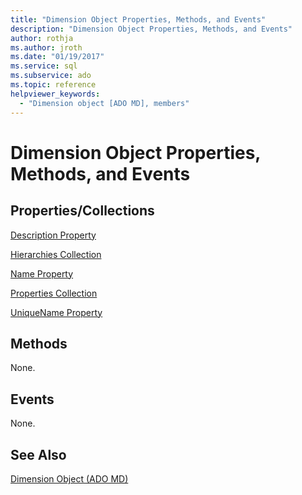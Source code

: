 ```yaml
---
title: "Dimension Object Properties, Methods, and Events"
description: "Dimension Object Properties, Methods, and Events"
author: rothja
ms.author: jroth
ms.date: "01/19/2017"
ms.service: sql
ms.subservice: ado
ms.topic: reference
helpviewer_keywords:
  - "Dimension object [ADO MD], members"
---
```

# Dimension Object Properties, Methods, and Events
## Properties/Collections  
 [Description Property](./description-property-ado-md.md)  
  
 [Hierarchies Collection](./hierarchies-collection-ado-md.md)  
  
 [Name Property](./name-property-ado-md.md)  
  
 [Properties Collection](../ado-api/properties-collection-ado.md)  
  
 [UniqueName Property](./uniquename-property-ado-md.md)  
  
## Methods  
 None.  
  
## Events  
 None.  
  
## See Also  
 [Dimension Object (ADO MD)](./dimension-object-ado-md.md)